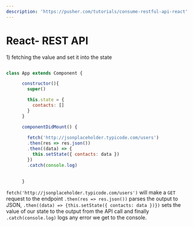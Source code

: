 ```yaml
---
description: 'https://pusher.com/tutorials/consume-restful-api-react'
---
```


# React- REST API

1\) fetching the value and set it into the state 

```javascript

class App extends Component {

      constructor(){
        super()

        this.state = {
          contacts: []
        }
      }

      componentDidMount() {
        
        fetch('http://jsonplaceholder.typicode.com/users')
        .then(res => res.json())
        .then((data) => {
          this.setState({ contacts: data })
        })
        .catch(console.log)

        
      }

```

`fetch('http://jsonplaceholder.typicode.com/users')` will make a `GET` request to the endpoint `.then(res => res.json())` parses the output to JSON, `.then((data) => {this.setState({ contacts: data })})` sets the value of our state to the output from the API call and finally `.catch(console.log)` logs any error we get to the console.

